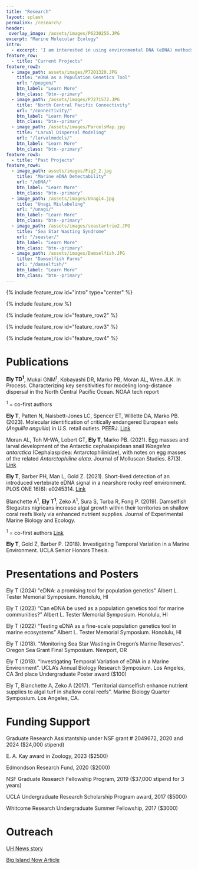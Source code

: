 ```yaml
---
title: "Research"
layout: splash
permalink: /research/
header:
 overlay_image: /assets/images/P6230256.JPG
excerpt: "Marine Molecular Ecology"
intro: 
  - excerpt: 'I am interested in using environmental DNA (eDNA) methods for large-scale community genetic studies. My research currently focuses on connectivity across the North Central Pacific using multiple techniques such as eDNA and oceanographic larval dispersal models.'
feature_row:
  - title: "Current Projects"
feature_row2:
  - image_path: assets/images/P7201320.JPG
    title: "eDNA as a Population Genetics Tool"
    url: "/popgen/"
    btn_label: "Learn More"
    btn_class: "btn--primary"
  - image_path: /assets/images/P7271572.JPG
    title: "North Central Pacific Connectivity"
    url: "/connectivity/"
    btn_label: "Learn More"
    btn_class: "btn--primary"
  - image_path: /assets/images/ParcelsMap.jpg
    title: "Larval Dispersal Modeling"
    url: "/larvalmodels/"
    btn_label: "Learn More"
    btn_class: "btn--primary"
feature_row3:
  - title: "Past Projects"
feature_row4:
  - image_path: assets/images/Fig2_2.jpg
    title: "Marine eDNA Detectability"
    url: "/eDNA/"
    btn_label: "Learn More"
    btn_class: "btn--primary"
  - image_path: /assets/images/Unagi4.jpg
    title: "Unagi Mislabeling"
    url: "/unagi/"
    btn_label: "Learn More"
    btn_class: "btn--primary"
  - image_path: /assets/images/seastartrio2.JPG
    title: "Sea Star Wasting Syndrome"
    url: "/seastar/"
    btn_label: "Learn More"
    btn_class: "btn--primary"
  - image_path: /assets/images/Damselfish.JPG
    title: "Damselfish Farms"
    url: "/damselfish/"
    btn_label: "Learn More"
    btn_class: "btn--primary"
---
```



{% include feature_row id="intro" type="center" %}

{% include feature_row %}

{% include feature_row id="feature_row2" %}

{% include feature_row id="feature_row3" %}

{% include feature_row id="feature_row4" %}


# Publications

**Ely TD<sup>1</sup>**, Mukai GNM<sup>1</sup>, Kobayashi DR, Marko PB, Moran AL, Wren JLK. In Process. Characterizing key sensitivities for modeling long-distance dispersal in the North Central Pacific Ocean. NOAA tech report

<sup>1</sup> = co-first authors

**Ely T**, Patten N, Naisbett-Jones LC, Spencer ET, Willette DA, Marko PB. (2023). Molecular identification of critically endangered European eels (*Anguilla anguilla*) in U.S. retail outlets. PEERJ. [Link](https://peerj.com/articles/14531/)

Moran AL, Toh M-WA, Lobert GT, **Ely T**, Marko PB. (2021). Egg masses and larval development of the Antarctic cephalaspidean snail *Waegelea antarctica* (Cephalaspidea: Antarctophilinidae), with notes on egg masses of the related *Antarctophiline alata*. Journal of Molluscan Studies. 87(3). [Link](https://academic-oup-com.eres.library.manoa.hawaii.edu/mollus/article/87/3/eyab027/6369773)

**Ely T**, Barber PH, Man L, Gold Z. (2021). Short-lived detection of an introduced vertebrate eDNA signal in a nearshore rocky reef environment. PLOS ONE 16(6): e0245314. [Link](https://journals.plos.org/plosone/article?id=10.1371/journal.pone.0245314)

Blanchette A<sup>1</sup>, **Ely T<sup>1</sup>**, Zeko A<sup>1</sup>, Sura S, Turba R, Fong P. (2019). Damselfish Stegastes nigricans increase algal growth within their territories on shallow coral reefs likely via enhanced nutrient supplies. Journal of Experimental Marine Biology and Ecology. 

<sup>1</sup>  = co-first authors [Link](https://www-sciencedirect-com.eres.library.manoa.hawaii.edu/science/article/pii/S0022098118304520)

**Ely T**, Gold Z, Barber P. (2018). Investigating Temporal Variation in a Marine Environment. UCLA Senior Honors Thesis. 




# Presentations and Posters

Ely T (2024) "eDNA: a promising tool for population genetics" Albert L. Tester Memorial Symposium. Honolulu, HI

Ely T (2023) “Can eDNA be used as a population genetics tool for marine communities?” Albert L. Tester Memorial Symposium. Honolulu, HI  

Ely T (2022) “Testing eDNA as a fine-scale population genetics tool in marine ecosystems” Albert L. Tester Memorial Symposium. Honolulu, HI

Ely T  (2018). “Monitoring Sea Star Wasting in Oregon’s Marine Reserves”. Oregon Sea Grant Final Symposium. Newport, OR

Ely T (2018). “Investigating Temporal Variation of eDNA in a Marine Environment”. UCLA’s Annual Biology Research Symposium. Los Angeles, CA
3rd place Undergraduate Poster award ($100)

Ely T, Blanchette A, Zeko A (2017). “Territorial damselfish enhance nutrient supplies to algal turf in shallow coral reefs”. Marine Biology Quarter Symposium. Los Angeles, CA. 




# Funding Support

Graduate Research Assistantship under NSF grant # 2049672, 2020 and 2024 ($24,000 stipend)

E. A. Kay award in Zoology, 2023 ($2500)

Edmondson Research Fund, 2020	($2000)

NSF Graduate Research Fellowship Program, 2019	($37,000 stipend for 3 years)

UCLA Undergraduate Research Scholarship Program award, 2017 ($5000)

Whitcome Research Undergraduate Summer Fellowship, 2017	($3000)




# Outreach

[UH News story ](https://www.hawaii.edu/news/2024/09/08/research-voyage-marine-links-north-pacific/)

[Big Island Now Article](https://bigislandnow.com/2024/09/09/university-of-hawaii-voyage-to-wake-island-johnston-atoll-explores-links-across-pacific/)
